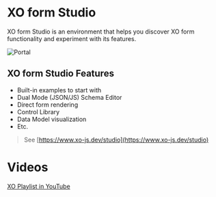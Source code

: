 # XO form Studio

XO form Studio is an environment that helps you discover XO form functionality and experiment with its features.

![Portal](https://xo-js.dev/assets/img/portal.png "XO form Studio")

## XO form Studio Features

- Built-in examples to start with
- Dual Mode (JSON/JS) Schema Editor
- Direct form rendering
- Control Library
- Data Model visualization
- Etc.

> See [https://www.xo-js.dev/studio](https://www.xo-js.dev/studio)


# Videos

[XO Playlist in YouTube](https://www.youtube.com/playlist?list=PL9Kr7t4I2MmEu9C-0QxHtIaWbaHraMEEL)

